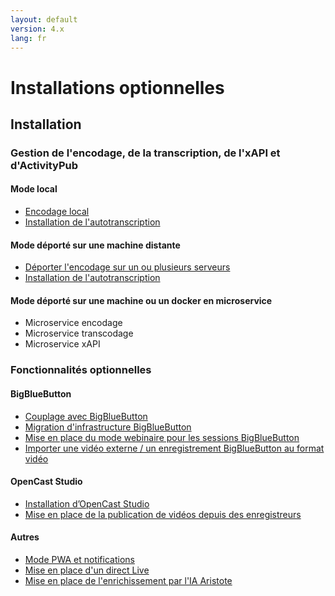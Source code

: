 ```yaml
---
layout: default
version: 4.x
lang: fr
---
```


# Installations optionnelles

## Installation

### Gestion de l'encodage, de la transcription, de l'xAPI et d'ActivityPub

#### Mode local

* [Encodage local](../local-encoding_fr)
* [Installation de l'autotranscription](auto-transcription-install_fr)

#### Mode déporté sur une machine distante

* [Déporter l'encodage sur un ou plusieurs serveurs](../remote-encoding_fr)
* [Installation de l'autotranscription](auto-transcription-install_fr)

#### Mode déporté sur une machine ou un docker en microservice

* Microservice encodage
* Microservice transcodage
* Microservice xAPI

### Fonctionnalités optionnelles

#### BigBlueButton

* [Couplage avec BigBlueButton](meeting-install_fr)
* [Migration d'infrastructure BigBlueButton](bbb-infrastructure-migration-install_fr)
* [Mise en place du mode webinaire pour les sessions BigBlueButton](set-up-webinar-mode-bbb-install_fr)
* [Importer une vidéo externe / un enregistrement BigBlueButton au format vidéo](import-external-video-bbb-recording-install_fr)

#### OpenCast Studio

* [Installation d’OpenCast Studio](opencast-studio-install_fr)
* [Mise en place de la publication de vidéos depuis des enregistreurs](video-publication-from-recorders_fr)

#### Autres

* [Mode PWA et notifications](mode_pwa_notification_fr)
* [Mise en place d'un direct Live](set-up-live_fr)
* [Mise en place de l'enrichissement par l'IA Aristote](aristote_fr)
